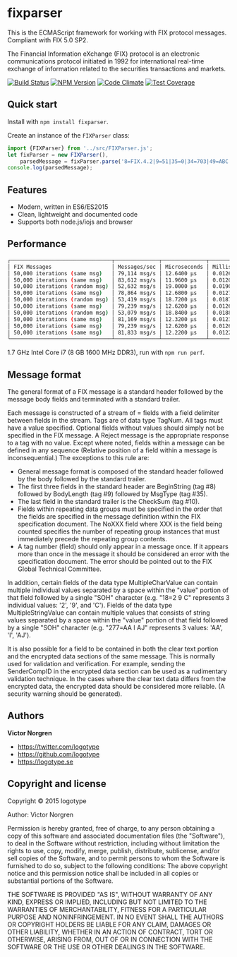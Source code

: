 # fixparser

This is the ECMAScript framework for working with FIX protocol messages. Compliant with FIX 5.0 SP2.

The Financial Information eXchange (FIX) protocol is an electronic communications protocol initiated in 1992 for international real-time exchange of information related to the securities transactions and markets.

[![Build Status](https://travis-ci.org/logotype/fixparser.svg?branch=master)](https://travis-ci.org/logotype/fixparser) [![NPM Version](https://badge.fury.io/js/fixparser.svg)](http://badge.fury.io/js/fixparser) [![Code Climate](https://codeclimate.com/github/logotype/fixparser/badges/gpa.svg)](https://codeclimate.com/github/logotype/fixparser) [![Test Coverage](https://codeclimate.com/github/logotype/fixparser/badges/coverage.svg)](https://codeclimate.com/github/logotype/fixparser/coverage)


Quick start
-----------

Install with `npm install fixparser`.

Create an instance of the `FIXParser` class:

```javascript
import {FIXParser} from '../src/FIXParser.js';
let fixParser = new FIXParser(),
    parsedMessage = fixParser.parse('8=FIX.4.2|9=51|35=0|34=703|49=ABC|52=20100130-10:53:40.830|56=XYZ|10=249|');
console.log(parsedMessage);
```

Features
--------
+ Modern, written in ES6/ES2015
+ Clean, lightweight and documented code
+ Supports both node.js/iojs and browser

Performance
-----------
```bash
┌────────────────────────────────┬──────────────┬──────────────┬──────────────┐
│ FIX Messages                   │ Messages/sec │ Microseconds │ Milliseconds │
│ 50,000 iterations (same msg)   │ 79,114 msg/s │ 12.6400 μs   │ 0.0126 ms    │
│ 50,000 iterations (same msg)   │ 83,612 msg/s │ 11.9600 μs   │ 0.0120 ms    │
│ 50,000 iterations (random msg) │ 52,632 msg/s │ 19.0000 μs   │ 0.0190 ms    │
│ 50,000 iterations (same msg)   │ 78,864 msg/s │ 12.6800 μs   │ 0.0127 ms    │
│ 50,000 iterations (random msg) │ 53,419 msg/s │ 18.7200 μs   │ 0.0187 ms    │
│ 50,000 iterations (same msg)   │ 79,239 msg/s │ 12.6200 μs   │ 0.0126 ms    │
│ 50,000 iterations (random msg) │ 53,079 msg/s │ 18.8400 μs   │ 0.0188 ms    │
│ 50,000 iterations (same msg)   │ 81,169 msg/s │ 12.3200 μs   │ 0.0123 ms    │
│ 50,000 iterations (same msg)   │ 79,239 msg/s │ 12.6200 μs   │ 0.0126 ms    │
│ 50,000 iterations (same msg)   │ 81,833 msg/s │ 12.2200 μs   │ 0.0122 ms    │
└────────────────────────────────┴──────────────┴──────────────┴──────────────┘
```
1.7 GHz Intel Core i7 (8 GB 1600 MHz DDR3), run with `npm run perf`.

Message format
--------------

The general format of a FIX message is a standard header followed by the message body fields and terminated with a standard trailer.

Each message is constructed of a stream of <tag>=<value> fields with a field delimiter between fields in the stream. Tags are of data type TagNum. All tags must have a value specified. Optional fields without values should simply not be specified in the FIX message. A Reject message is the appropriate response to a tag with no value.
Except where noted, fields within a message can be defined in any sequence (Relative position of a field within a message is inconsequential.) The exceptions to this rule are:

- General message format is composed of the standard header followed by the body followed by the standard trailer.
- The first three fields in the standard header are BeginString (tag #8) followed by BodyLength (tag #9) followed by MsgType (tag #35).
- The last field in the standard trailer is the CheckSum (tag #10).
- Fields within repeating data groups must be specified in the order that the fields are specified in the message definition within the FIX specification document. The NoXXX field where XXX is the field being counted specifies the number of repeating group instances that must immediately precede the repeating group contents.
- A tag number (field) should only appear in a message once. If it appears more than once in the message it should be considered an error with the specification document. The error should be pointed out to the FIX Global Technical Committee.

In addition, certain fields of the data type MultipleCharValue can contain multiple individual values separated by a space within the "value" portion of that field followed by a single "SOH" character (e.g. "18=2 9 C<SOH>" represents 3 individual values: '2', '9', and 'C'). Fields of the data type MultipleStringValue can contain multiple values that consists of string values separated by a space within the "value" portion of that field followed by a single "SOH" character (e.g. "277=AA I AJ<SOH>" represents 3 values: 'AA', 'I', 'AJ').

It is also possible for a field to be contained in both the clear text portion and the encrypted data sections of the same message. This is normally used for validation and verification. For example, sending the SenderCompID in the encrypted data section can be used as a rudimentary validation technique. In the cases where the clear text data differs from the encrypted data, the encrypted data should be considered more reliable. (A security warning should be generated).

Authors
-------

**Victor Norgren**

+ https://twitter.com/logotype
+ https://github.com/logotype
+ https://logotype.se


Copyright and license
---------------------

Copyright © 2015 logotype

Author: Victor Norgren

Permission is hereby granted, free of charge, to any person obtaining a copy
of this software and associated documentation files (the "Software"), to
deal in the Software without restriction, including without limitation the
rights to use, copy, modify, merge, publish, distribute, sublicense, and/or
sell copies of the Software, and to permit persons to whom the Software is
furnished to do so, subject to the following conditions:  The above copyright
notice and this permission notice shall be included in all copies or
substantial portions of the Software.

THE SOFTWARE IS PROVIDED "AS IS", WITHOUT WARRANTY OF ANY KIND, EXPRESS OR
IMPLIED, INCLUDING BUT NOT LIMITED TO THE WARRANTIES OF MERCHANTABILITY,
FITNESS FOR A PARTICULAR PURPOSE AND NONINFRINGEMENT. IN NO EVENT SHALL THE
AUTHORS OR COPYRIGHT HOLDERS BE LIABLE FOR ANY CLAIM, DAMAGES OR OTHER
LIABILITY, WHETHER IN AN ACTION OF CONTRACT, TORT OR OTHERWISE, ARISING FROM,
OUT OF OR IN CONNECTION WITH THE SOFTWARE OR THE USE OR OTHER DEALINGS
IN THE SOFTWARE.
